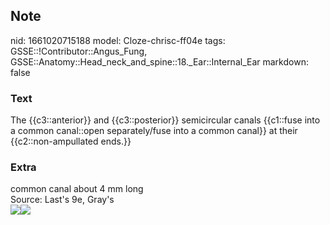 ## Note
nid: 1661020715188
model: Cloze-chrisc-ff04e
tags: GSSE::!Contributor::Angus_Fung, GSSE::Anatomy::Head_neck_and_spine::18._Ear::Internal_Ear
markdown: false

### Text
The {{c3::anterior}} and {{c3::posterior}} semicircular canals {{c1::fuse into a common canal::open separately/fuse into a common canal}} at their {{c2::non-ampullated ends.}}

### Extra
<div>
  common canal about 4 mm long
</div>
<div>
  Source: Last's 9e, Gray's
</div>
<div><img src=
"paste-53d56496afc4d0492e3a7c0e4fad48b883c0f318.jpg"><img src= 
"paste-b8fba2aa970a46d1c698783899e21fdc3b3cbd5d.jpg"></div>

